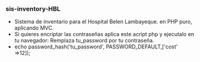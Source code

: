 ### sis-inventory-HBL
- Sistema de inventario para el Hospital Belen Lambayeque. en PHP puro, aplicando MVC.
- Si quieres encriptar las contraseñas aplica este acript php y ejecutalo en tu navegador: Remplaza tu_password por tu contraseña.
- echo password_hash('tu_password', PASSWORD_DEFAULT,['cost' =>12]);
